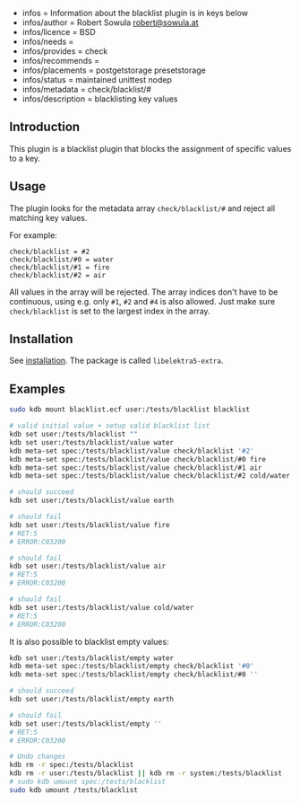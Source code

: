 - infos = Information about the blacklist plugin is in keys below
- infos/author = Robert Sowula <robert@sowula.at>
- infos/licence = BSD
- infos/needs =
- infos/provides = check
- infos/recommends =
- infos/placements = postgetstorage presetstorage
- infos/status = maintained unittest nodep
- infos/metadata = check/blacklist/#
- infos/description = blacklisting key values

## Introduction

This plugin is a blacklist plugin that blocks the assignment of specific values to a key.

## Usage

The plugin looks for the metadata array `check/blacklist/#` and reject all matching key values.

For example:

```
check/blacklist = #2
check/blacklist/#0 = water
check/blacklist/#1 = fire
check/blacklist/#2 = air
```

All values in the array will be rejected. The array indices don't have to be continuous, using e.g. only `#1`, `#2` and
`#4` is also allowed. Just make sure `check/blacklist` is set to the largest index in the array.

## Installation

See [installation](/doc/INSTALL.md).
The package is called `libelektra5-extra`.

## Examples

```sh
sudo kdb mount blacklist.ecf user:/tests/blacklist blacklist

# valid initial value + setup valid blacklist list
kdb set user:/tests/blacklist ""
kdb set user:/tests/blacklist/value water
kdb meta-set spec:/tests/blacklist/value check/blacklist '#2'
kdb meta-set spec:/tests/blacklist/value check/blacklist/#0 fire
kdb meta-set spec:/tests/blacklist/value check/blacklist/#1 air
kdb meta-set spec:/tests/blacklist/value check/blacklist/#2 cold/water

# should succeed
kdb set user:/tests/blacklist/value earth

# should fail
kdb set user:/tests/blacklist/value fire
# RET:5
# ERROR:C03200

# should fail
kdb set user:/tests/blacklist/value air
# RET:5
# ERROR:C03200

# should fail
kdb set user:/tests/blacklist/value cold/water
# RET:5
# ERROR:C03200
```

It is also possible to blacklist empty values:

```sh
kdb set user:/tests/blacklist/empty water
kdb meta-set spec:/tests/blacklist/empty check/blacklist '#0'
kdb meta-set spec:/tests/blacklist/empty check/blacklist/#0 ''

# should succeed
kdb set user:/tests/blacklist/empty earth

# should fail
kdb set user:/tests/blacklist/empty ''
# RET:5
# ERROR:C03200

# Undo changes
kdb rm -r spec:/tests/blacklist
kdb rm -r user:/tests/blacklist || kdb rm -r system:/tests/blacklist
# sudo kdb umount spec:/tests/blacklist
sudo kdb umount /tests/blacklist
```
